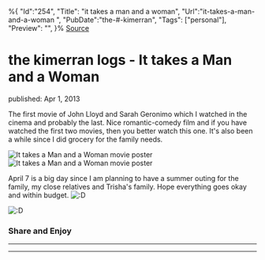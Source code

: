 ﻿%{
    "Id":"254",
    "Title": "it takes a man and a woman",
    "Url":"it-takes-a-man-and-a-woman",
    "PubDate":"the-#-kimerran",
    "Tags": ["personal"],
    "Preview": "",
}%
[Source](http://markhughneri.com/blog/786/it-takes-a-man-and-a-woman/ "Permalink to the kimerran logs - It takes a Man and a Woman")

# the kimerran logs - It takes a Man and a Woman

published: Apr 1, 2013

The first movie of John Lloyd and Sarah Geronimo which I watched in the cinema and probably the last. Nice romantic-comedy film and if you have watched the first two movies, then you better watch this one. It's also been a while since I did grocery for the family needs.

![It takes a Man and a Woman movie poster][1]![It takes a Man and a Woman movie poster][2]

April 7 is a big day since I am planning to have a summer outing for the family, my close relatives and Trisha's family. Hope everything goes okay and within budget. ![:D][1]

![:D][3]

### Share and Enjoy

* * *

* * *

[1]: http://markhughneri.com/blog/assets/loading.gif
[2]: http://sphotos-b.xx.fbcdn.net/hphotos-ash3/625646_270753493059042_1924641035_n.jpg
[3]: http://markhughneri.com/blog/wp-includes/images/smilies/icon_biggrin.gif
